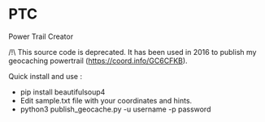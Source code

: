 # PTC
Power Trail Creator

/!\ This source code is deprecated. It has been used in 2016 to publish my geocaching powertrail (https://coord.info/GC6CFKB).

Quick install and use :
 - pip install beautifulsoup4
 - Edit sample.txt file with your coordinates and hints.
 - python3 publish_geocache.py -u username -p password
